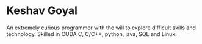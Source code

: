 # Keshav Goyal #
An extremely curious programmer with the will to explore difficult  skills and technology. Skilled in CUDA C, C/C++, python, java, SQL and Linux.
